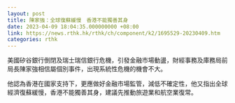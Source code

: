 ```yaml
---
layout: post
title: 陳家強：全球復蘇緩慢　香港不能獨善其身
date: 2023-04-09 18:04:35.000000000 +08:00
link: https://news.rthk.hk/rthk/ch/component/k2/1695529-20230409.htm
categories: rthk
---
```


美國矽谷銀行倒閉及瑞士瑞信銀行危機，引發金融市場動盪，財經事務及庫務局前局長陳家強相信屬個別事件，出現系統性危機的機會不大。

他認為香港在國家支持下，更應做好金融市場監管，減低不確定性，他又指出全球經濟復蘇緩慢，香港不能獨善其身，建議先推動旅遊業和航空業復常。
